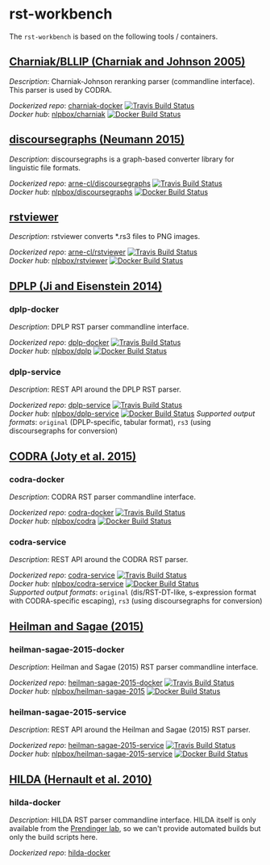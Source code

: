 rst-workbench
=============

The `rst-workbench`  is based on the following tools / containers.

## [Charniak/BLLIP (Charniak and Johnson 2005)](https://github.com/BLLIP/bllip-parser)

*Description*: Charniak-Johnson reranking parser (commandline interface).
This parser is used by CODRA.

*Dockerized repo*: [charniak-docker](https://github.com/NLPbox/charniak-docker)
[![Travis Build Status](https://travis-ci.org/NLPbox/charniak-docker.svg?branch=master)](https://travis-ci.org/NLPbox/charniak-docker)  
*Docker hub*: [nlpbox/charniak](https://hub.docker.com/r/nlpbox/charniak)
[![Docker Build Status](https://img.shields.io/docker/build/nlpbox/charniak.svg)](https://hub.docker.com/r/nlpbox/charniak/builds/)

## [discoursegraphs (Neumann 2015)](https://github.com/arne-cl/discoursegraphs)

*Description*: discoursegraphs is a graph-based converter library for linguistic file formats.

*Dockerized repo*: [arne-cl/discoursegraphs](https://github.com/arne-cl/discoursegraphs)
[![Travis Build Status](https://travis-ci.org/arne-cl/discoursegraphs.svg?branch=master)](https://travis-ci.org/arne-cl/discoursegraphs)  
*Docker hub*: [nlpbox/discoursegraphs](https://hub.docker.com/r/nlpbox/discoursegraphs)
[![Docker Build Status](https://img.shields.io/docker/build/nlpbox/discoursegraphs.svg)](https://hub.docker.com/r/nlpbox/discoursegraphs/builds/)

## [rstviewer](https://github.com/arne-cl/rstviewer)

*Description*: rstviewer converts *.rs3 files to PNG images.

*Dockerized repo*: [arne-cl/rstviewer](https://github.com/arne-cl/rstviewer)
[![Travis Build Status](https://travis-ci.org/arne-cl/rstviewer.svg?branch=master)](https://travis-ci.org/arne-cl/rstviewer)  
*Docker hub*: [nlpbox/rstviewer](https://hub.docker.com/r/nlpbox/rstviewer)
[![Docker Build Status](https://img.shields.io/docker/build/nlpbox/rstviewer.svg)](https://hub.docker.com/r/nlpbox/rstviewer/builds/)



## [DPLP (Ji and Eisenstein 2014)](https://github.com/jiyfeng/DPLP)

### dplp-docker

*Description*: DPLP RST parser commandline interface.

*Dockerized repo*: [dplp-docker](https://github.com/NLPbox/dplp-docker)
[![Travis Build Status](https://travis-ci.org/NLPbox/dplp-docker.svg?branch=master)](https://travis-ci.org/NLPbox/dplp-docker)  
*Docker hub*: [nlpbox/dplp](https://hub.docker.com/r/nlpbox/dplp/)
[![Docker Build Status](https://img.shields.io/docker/build/nlpbox/dplp.svg)](https://img.shields.io/docker/build/nlpbox/dplp.svg)

### dplp-service

*Description*: REST API around the DPLP RST parser.

*Dockerized repo*: [dplp-service](https://github.com/NLPbox/dplp-service)
[![Travis Build Status](https://travis-ci.org/NLPbox/dplp-service.svg?branch=master)](https://travis-ci.org/NLPbox/dplp-service)  
*Docker hub*: [nlpbox/dplp-service](https://hub.docker.com/r/nlpbox/dplp-service/)
[![Docker Build Status](https://img.shields.io/docker/build/nlpbox/dplp-service.svg)](https://img.shields.io/docker/build/nlpbox/dplp-service.svg)
*Supported output formats*: `original` (DPLP-specific, tabular format), `rs3` (using discoursegraphs for conversion)

## [CODRA (Joty et al. 2015)](http://alt.qcri.org/tools/discourse-parser/)

### codra-docker

*Description*: CODRA RST parser commandline interface.

*Dockerized repo*: [codra-docker](https://github.com/NLPbox/codra-docker)
[![Travis Build Status](https://travis-ci.org/NLPbox/codra-docker.svg?branch=master)](https://travis-ci.org/NLPbox/codra-docker)  
*Docker hub*: [nlpbox/codra](https://hub.docker.com/r/nlpbox/codra/)
[![Docker Build Status](https://img.shields.io/docker/build/nlpbox/codra.svg)](https://hub.docker.com/r/nlpbox/codra/)

### codra-service

*Description*: REST API around the CODRA RST parser.

*Dockerized repo*: [codra-service](https://github.com/NLPbox/codra-service)
[![Travis Build Status](https://travis-ci.org/NLPbox/codra-service.svg?branch=master)](https://travis-ci.org/NLPbox/codra-service)  
*Docker hub*: [nlpbox/codra-service](https://hub.docker.com/r/nlpbox/codra-service/)
[![Docker Build Status](https://img.shields.io/docker/build/nlpbox/codra-service.svg)](https://hub.docker.com/r/nlpbox/codra-service/)  
*Supported output formats*: `original` (dis/RST-DT-like, s-expression format with CODRA-specific escaping), `rs3` (using discoursegraphs for conversion)

## [Heilman and Sagae (2015)](https://github.com/EducationalTestingService/discourse-parsing)

### heilman-sagae-2015-docker

*Description*: Heilman and Sagae (2015) RST parser commandline interface.

*Dockerized repo*: [heilman-sagae-2015-docker](https://github.com/NLPbox/heilman-sagae-2015-docker)
[![Travis Build Status](https://travis-ci.org/NLPbox/heilman-sagae-2015-docker.svg?branch=master)](https://travis-ci.org/NLPbox/heilman-sagae-2015-docker)  
*Docker hub*: [nlpbox/heilman-sagae-2015](https://hub.docker.com/r/nlpbox/heilman-sagae-2015/)
[![Docker Build Status](https://img.shields.io/docker/build/nlpbox/heilman-sagae-2015.svg)](https://hub.docker.com/r/nlpbox/heilman-sagae-2015/)  

### heilman-sagae-2015-service

*Description*: REST API around the Heilman and Sagae (2015) RST parser.

*Dockerized repo*: [heilman-sagae-2015-service](https://github.com/NLPbox/heilman-sagae-2015-service)
[![Travis Build Status](https://travis-ci.org/NLPbox/heilman-sagae-2015-service.svg?branch=master)](https://travis-ci.org/NLPbox/heilman-sagae-2015-service)  
*Docker hub*: [nlpbox/heilman-sagae-2015-service](https://hub.docker.com/r/nlpbox/heilman-sagae-2015-service/)
[![Docker Build Status](https://img.shields.io/docker/build/nlpbox/heilman-sagae-2015-service.svg)](https://hub.docker.com/r/nlpbox/heilman-sagae-2015-service/)  

## [HILDA (Hernault et al. 2010)](https://github.com/NLPbox/hilda-docker)

### hilda-docker

*Description*: HILDA RST parser commandline interface. HILDA itself is only
available from the [Prendinger lab](http://research.nii.ac.jp/%7Eprendinger/),
so we can't provide automated builds but only the build scripts here.

*Dockerized repo*: [hilda-docker](https://github.com/NLPbox/hilda-docker)

